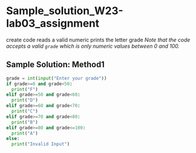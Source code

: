 # Sample_solution_W23-lab03_assignment

create code reads a valid numeric prints the letter grade 
*Note that the code  accepts a valid `grade` which is only numeric values between 0 and 100.*

## Sample Solution: Method1
 
```python
grade = int(input("Enter your grade"))
if grade>=0 and grade<50:
  print("F")
elif grade>=50 and grade<60:
  print("D")
elif grade>=60 and grade<70:
  print("C")
elif grade>=70 and grade<80:
  print("B")
elif grade>=80 and grade<=100:
  print("A")
else:
  print("Invalid Input")
```
